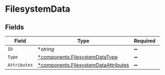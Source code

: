 # FilesystemData


## Fields

| Field                                                                                       | Type                                                                                        | Required                                                                                    | Description                                                                                 |
| ------------------------------------------------------------------------------------------- | ------------------------------------------------------------------------------------------- | ------------------------------------------------------------------------------------------- | ------------------------------------------------------------------------------------------- |
| `ID`                                                                                        | **string*                                                                                   | :heavy_minus_sign:                                                                          | N/A                                                                                         |
| `Type`                                                                                      | [*components.FilesystemDataType](../../models/components/filesystemdatatype.md)             | :heavy_minus_sign:                                                                          | N/A                                                                                         |
| `Attributes`                                                                                | [*components.FilesystemDataAttributes](../../models/components/filesystemdataattributes.md) | :heavy_minus_sign:                                                                          | N/A                                                                                         |